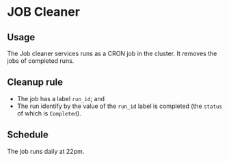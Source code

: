 # JOB Cleaner

## Usage

The Job cleaner services runs as a CRON job in the cluster. It removes the jobs of completed runs.

## Cleanup rule

* The job has a label `run_id`; and
* The run identify by the value of the `run_id` label is completed (the `status` of which is `Completed`).

## Schedule

The job runs daily at 22pm.